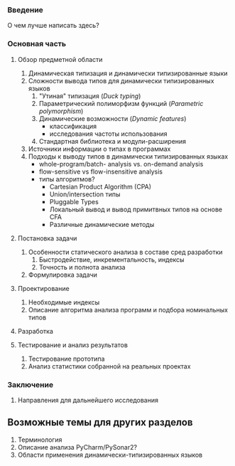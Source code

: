 ### Введение

О чем лучше написать здесь?

### Основная часть
1. Обзор предметной области
    1. Динамическая типизация и динамически типизированные языки
    2. Сложности вывода типов для динамически типизированных языков
        1. "Утиная" типизация (*Duck typing*)
        2. Параметрический полиморфизм функций (*Parametric polymorphism*)
        3. Динамические возможности (*Dynamic features*)
            - классификация
            - исследования частоты использования
        4. Стандартная библиотека и модули-расширения
    3. Источники информации о типах в программах
    4. Подходы к выводу типов в динамически типизированных языках
        - whole-program/batch- analysis vs. on-demand analysis
        - flow-sensitive vs flow-insensitive analysis
        - типы алгоритмов?
            * Cartesian Product Algorithm (CPA)
            * Union/intersection типы
            * Pluggable Types
            * Локальный вывод и вывод примитвных типов на основе CFA
            * Различные динамические методы

2. Постановка задачи
    1. Особенности статического анализа в составе сред разработки
        1. Быстродействие, инкрементальность, индексы
        2. Точность и полнота анализа
    2. Формулировка задачи

3. Проектирование
    1. Необходимые индексы
    2. Описание алгоритма анализа программ и подбора номинальных типов

4. Разработка
5. Тестирование и анализ результатов
    1. Тестирование прототипа
    2. Анализ статистики собранной на реальных проектах

### Заключение
1. Направления для дальнейшего исследования

## Возможные темы для других разделов

1. Терминология
2. Описание анализа PyCharm/PySonar2?
3. Области применения динамически-типизированных языков

    
